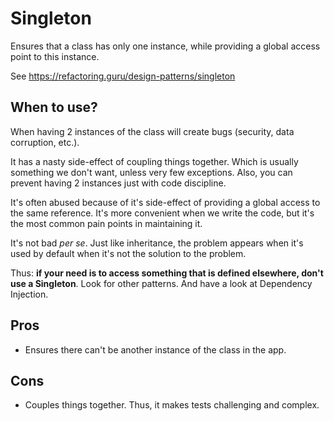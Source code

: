# Singleton

Ensures that a class has only one instance, while providing a global access point to this instance.

See https://refactoring.guru/design-patterns/singleton

## When to use?

When having 2 instances of the class will create bugs (security, data corruption, etc.).

It has a nasty side-effect of coupling things together. Which is usually something we don't want, unless very few exceptions. Also, you can prevent having 2 instances just with code discipline.

It's often abused because of it's side-effect of providing a global access to the same reference. It's more convenient when we write the code, but it's the most common pain points in maintaining it.

It's not bad *per se*. Just like inheritance, the problem appears when it's used by default when it's not the solution to the problem.

Thus: **if your need is to access something that is defined elsewhere, don't use a Singleton**. Look for other patterns. And have a look at Dependency Injection.

## Pros

- Ensures there can't be another instance of the class in the app.

## Cons

- Couples things together. Thus, it makes tests challenging and complex.

